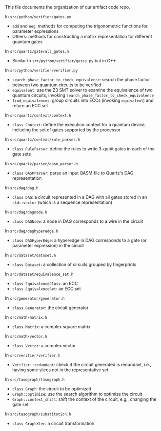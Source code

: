 This file documents the organization of our artifact code repo.

In `src/python/verifier/gates.py`
* `add` and `neg`: methods for computing the trigonometric functions for parameter expressions
* Others: methods for constructing a matrix representation for different quantum gates

In `src/quartz/gate/all_gates.h`
* Similar to `src/python/verifier/gates.py` but in C++

In `src/python/verifier/verifier.py`
* `search_phase_factor_to_check_equivalence`: search the phase factor between two quantum circuits to be verified
* `equivalent`: use the Z3 SMT solver to examine the equivalence of two quantum circuits, invoking `search_phase_factor_to_check_equivalence`
* `find_equivalences`: group circuits into ECCs (invoking `equivalent`) and return an ECC set

In `src/quartz/context/context.h`
* `class Context`: define the execution context for a quantum device, including the set of gates supported by the processor

In `src/quartz/context/rule_parser.h`
* `class RuleParser`: define the rules to write 3-qubit gates in each of the gate sets

In `src/quartz/parser/qasm_parser.h`
* `class QASMParser`: parse an input QASM file to Quartz's DAG representation

In `src/dag/dag.h`
* `class DAG`: a circuit represented in a DAG with all gates stored in an `std::vector` (which is a sequence representation)

In `src/dag/dagnode.h`
* `class DAGNode`: a node in DAG corresponds to a wire in the circuit

In `src/dag/daghyperedge.h`
* `class DAGHyperEdge`: a hyperedge in DAG corresponds to a gate (or parameter expression) in the circuit

In `src/dataset/dataset.h`
* `class Dataset`: a collection of circuits grouped by fingerprints

In `src/dataset/equivalence_set.h`
* `class EquivalenceClass`: an ECC
* `class EquivalenceSet`: an ECC set

In `src/generator/generator.h`
* `class Generator`: the circuit generator

In `src/math/matrix.h`
* `class Matrix`: a complex square matrix

In `src/math/vector.h`
* `class Vector`: a complex vector

In `src/verifier/verifier.h`
* `Verifier::redundant`: check if the circuit generated is redundant, i.e., having some slices not in the representative set

In `src/tasograph/tasograph.h`
* `class Graph`: the circuit to be optimized
* `Graph::optimize`: use the search algorithm to optimize the circuit
* `Graph::context_shift`: shift the context of the circuit, e.g., changing the gate set

In `src/tasograph/substitution.h`
* `class GraphXfer`: a circuit transformation
